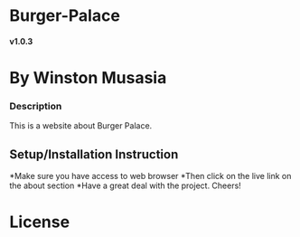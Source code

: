 # Burger-Palace
#### v1.0.3
# By Winston Musasia
### Description
This is a website about Burger Palace.
## Setup/Installation Instruction
*Make sure you have access to web browser
*Then click on the live link on the about section
*Have a great deal with the project. Cheers!
# License